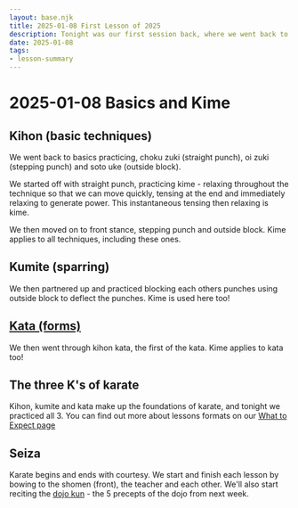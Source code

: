 ```yaml
---
layout: base.njk
title: 2025-01-08 First Lesson of 2025
description: Tonight was our first session back, where we went back to basics, but also covered a new topic - 'kime'.
date: 2025-01-08
tags:
- lesson-summary
---
```

# 2025-01-08 Basics and Kime

## Kihon (basic techniques)

We went back to basics practicing, choku zuki (straight punch), oi zuki (stepping punch) and soto uke (outside block).

We started off with straight punch, practicing kime - relaxing throughout the technique so that we can move quickly, tensing at the end and immediately relaxing to generate power. This instantaneous tensing then relaxing is kime.

We then moved on to front stance, stepping punch and outside block. Kime applies to all techniques, including these ones.

## Kumite (sparring)

We then partnered up and practiced blocking each others punches using outside block to deflect the punches. Kime is used here too!

## [Kata (forms)](/kata/heian/)

We then went through kihon kata, the first of the kata. Kime applies to kata too! 

## The three K's of karate

Kihon, kumite and kata make up the foundations of karate, and tonight we practiced all 3. You can find out more about lessons formats on our [What to Expect page](/training/what-to-expect/)

## Seiza

Karate begins and ends with courtesy. We start and finish each lesson by bowing to the shomen (front), the teacher and each other. We'll also start reciting the [dojo kun](/dojo-kun/) - the 5 precepts of the dojo from next week.
